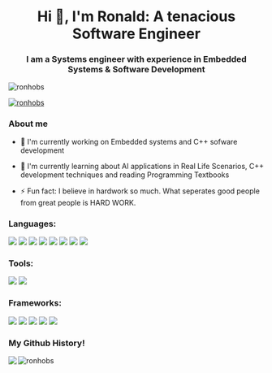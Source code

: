 <h1 align="center">Hi 👋, I'm Ronald: A tenacious Software Engineer</h1>
<h3 align="center">I am a Systems engineer with experience in Embedded Systems & Software Development</h3>

<p align="left"> <img src="https://komarev.com/ghpvc/?username=ronhobs&label=Profile%20views&color=0e75b6&style=flat" alt="ronhobs" /> </p>

<p align="left"> <a href="https://github.com/ryo-ma/github-profile-trophy"><img src="https://github-profile-trophy.vercel.app/?username=ronhobs" alt="ronhobs" /></a> </p>

<h3 align="left">About me </h3>

- 🔭 I'm currently working on Embedded systems and  C++ sofware development 
  
- 🌱 I'm currently learning about AI applications in Real Life Scenarios, C++ development techniques and reading Programming Textbooks
  
- ⚡ Fun fact: I believe in hardwork so much. What seperates good people from great people is HARD WORK.

<h3 align="left">Languages: </h3>
<p align="left"> 
  <img src="https://img.shields.io/badge/-C-black?style=flat-square&logo=c"/>
  <img src="https://img.shields.io/badge/-C++-black?style=flat-square&logo=cplusplus"/>
  <img src="https://img.shields.io/badge/-Python-black?style=flat-square&logo=python"/>
  <img src="https://img.shields.io/badge/-JavaScript-black?style=flat-square&logo=javascript"/>
  <img src="https://img.shields.io/badge/-HTML5-black?style=flat-square&logo=html5"/>
  <img src="https://img.shields.io/badge/-CSS3-black?style=flat-square&logo=css3"/>
  <img src="https://img.shields.io/badge/-Rust-black?style=flat-square&logo=rust"/>
  <img src="https://img.shields.io/badge/-VHDL-black?style=flat-square&logo=vhdl"/>
</p>

<h3 align="left">Tools: </h3>
<p align="left">
  <img src="https://img.shields.io/badge/-Git-black?style=flat-square&logo=git"/>
  <img src="https://img.shields.io/badge/-GitHub-black?style=flat-square&logo=github"/>
</p>

<h3 align="left">Frameworks: </h3>
<p align="left">
  <img src="https://img.shields.io/badge/-Flask-black?style=flat-square&logo=flask"/>
  <img src="https://img.shields.io/badge/-Nodejs-black?style=flat-square&logo=Node.js"/>
  <img src="https://img.shields.io/badge/-NodeRed-black?style=flat-square&logo=nodered"/>
  <img src="https://img.shields.io/badge/-QuartusPrime-black?style=flat-square&logo=quartusprime"/>
  <img src="https://img.shields.io/badge/-RayLib-black?style=flat-square&logo=raylib"/>
</p>

<h3 align="left">My Github History!</h3>
<p>
  <img align="left" src="https://github-readme-stats.vercel.app/api?username=ronhobs&theme=ayu-mirage&show_icons=true"/>  
</p>

<p>
  <img align="" src="https://github-readme-streak-stats.herokuapp.com/?user=ronhobs&theme=ayu-mirage" alt="ronhobs" />
</p>

